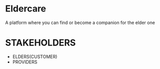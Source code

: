 # Eldercare
A platform where you can find or become a companion for the elder one

# STAKEHOLDERS
- ELDERS(CUSTOMER)
- PROVIDERS
  
